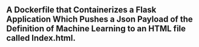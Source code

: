 ## A Dockerfile that Containerizes a Flask Application Which Pushes a Json Payload of the Definition of Machine Learning to an HTML file called Index.html.

